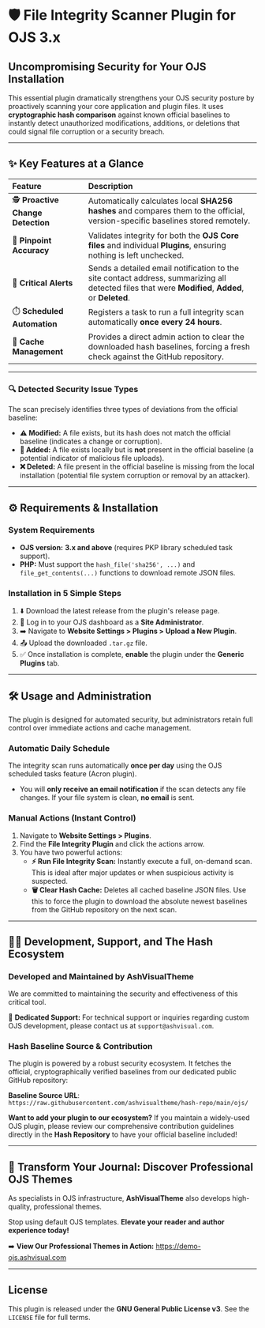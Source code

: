 # 🛡️ File Integrity Scanner Plugin for OJS 3.x

## **Uncompromising Security for Your OJS Installation**

This essential plugin dramatically strengthens your OJS security posture by proactively scanning your core application and plugin files. It uses **cryptographic hash comparison** against known official baselines to instantly detect unauthorized modifications, additions, or deletions that could signal file corruption or a security breach.

---

## ✨ Key Features at a Glance

| Feature | Description |
| :--- | :--- |
| 🕵️ **Proactive Change Detection** | Automatically calculates local **SHA256 hashes** and compares them to the official, version-specific baselines stored remotely. |
| 🎯 **Pinpoint Accuracy** | Validates integrity for both the **OJS Core files** and individual **Plugins**, ensuring nothing is left unchecked. |
| 📧 **Critical Alerts** | Sends a detailed email notification to the site contact address, summarizing all detected files that were **Modified**, **Added**, or **Deleted**. |
| ⏱️ **Scheduled Automation** | Registers a task to run a full integrity scan automatically **once every 24 hours**. |
| 🧹 **Cache Management** | Provides a direct admin action to clear the downloaded hash baselines, forcing a fresh check against the GitHub repository. |

---

### **🔍 Detected Security Issue Types**

The scan precisely identifies three types of deviations from the official baseline:

* **⚠️ Modified:** A file exists, but its hash does not match the official baseline (indicates a change or corruption).
* **🚨 Added:** A file exists locally but is **not** present in the official baseline (a potential indicator of malicious file uploads).
* **❌ Deleted:** A file present in the official baseline is missing from the local installation (potential file system corruption or removal by an attacker).

---

## ⚙️ Requirements & Installation

### System Requirements
* **OJS version:** **3.x and above** (requires PKP library scheduled task support).
* **PHP:** Must support the `hash_file('sha256', ...)` and `file_get_contents(...)` functions to download remote JSON files.

### Installation in 5 Simple Steps

1.  ⬇️ Download the latest release from the plugin's release page.
2.  🔑 Log in to your OJS dashboard as a **Site Administrator**.
3.  ➡️ Navigate to **Website Settings > Plugins > Upload a New Plugin**.
4.  📤 Upload the downloaded `.tar.gz` file.
5.  ✅ Once installation is complete, **enable** the plugin under the **Generic Plugins** tab.

---

## 🛠️ Usage and Administration

The plugin is designed for automated security, but administrators retain full control over immediate actions and cache management.

### **Automatic Daily Schedule**
The integrity scan runs automatically **once per day** using the OJS scheduled tasks feature (Acron plugin).

* You will **only receive an email notification** if the scan detects any file changes. If your file system is clean, **no email** is sent.

### **Manual Actions (Instant Control)**

1.  Navigate to **Website Settings > Plugins**.
2.  Find the **File Integrity Plugin** and click the actions arrow.
3.  You have two powerful actions:
    * **⚡ Run File Integrity Scan:** Instantly execute a full, on-demand scan. This is ideal after major updates or when suspicious activity is suspected.
    * **🗑️ Clear Hash Cache:** Deletes all cached baseline JSON files. Use this to force the plugin to download the absolute newest baselines from the GitHub repository on the next scan.

---

## 🧑‍💻 Development, Support, and The Hash Ecosystem

### Developed and Maintained by **AshVisualTheme**
We are committed to maintaining the security and effectiveness of this critical tool.

📧 **Dedicated Support:** For technical support or inquiries regarding custom OJS development, please contact us at `support@ashvisual.com`.

### **Hash Baseline Source & Contribution**

The plugin is powered by a robust security ecosystem. It fetches the official, cryptographically verified baselines from our dedicated public GitHub repository:

**Baseline Source URL**:
`https://raw.githubusercontent.com/ashvisualtheme/hash-repo/main/ojs/`

**Want to add your plugin to our ecosystem?** If you maintain a widely-used OJS plugin, please review our comprehensive contribution guidelines directly in the **Hash Repository** to have your official baseline included!

---

## 🎨 Transform Your Journal: Discover Professional OJS Themes

As specialists in OJS infrastructure, **AshVisualTheme** also develops high-quality, professional themes.

Stop using default OJS templates. **Elevate your reader and author experience today!**

➡️ **View Our Professional Themes in Action:** <https://demo-ojs.ashvisual.com>

---

## License

This plugin is released under the **GNU General Public License v3**. See the `LICENSE` file for full terms.
